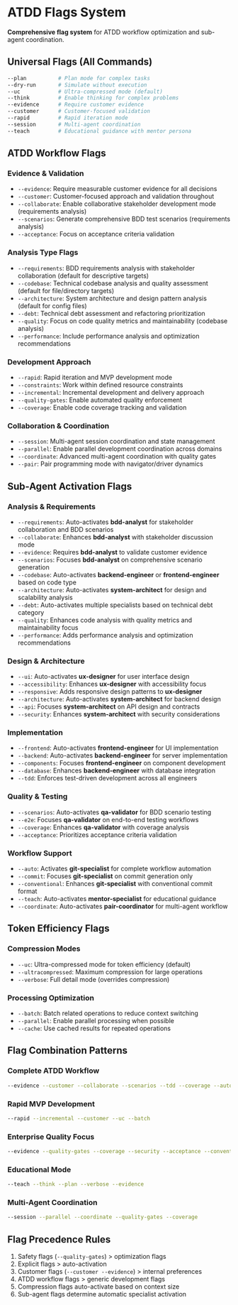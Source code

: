 # ATDD Flags System

**Comprehensive flag system** for ATDD workflow optimization and sub-agent coordination.

## Universal Flags (All Commands)
```bash
--plan          # Plan mode for complex tasks
--dry-run       # Simulate without execution  
--uc            # Ultra-compressed mode (default)
--think         # Enable thinking for complex problems
--evidence      # Require customer evidence
--customer      # Customer-focused validation
--rapid         # Rapid iteration mode
--session       # Multi-agent coordination
--teach         # Educational guidance with mentor persona
```

## ATDD Workflow Flags

### Evidence & Validation
- `--evidence`: Require measurable customer evidence for all decisions
- `--customer`: Customer-focused approach and validation throughout
- `--collaborate`: Enable collaborative stakeholder development mode (requirements analysis)
- `--scenarios`: Generate comprehensive BDD test scenarios (requirements analysis)
- `--acceptance`: Focus on acceptance criteria validation

### Analysis Type Flags
- `--requirements`: BDD requirements analysis with stakeholder collaboration (default for descriptive targets)
- `--codebase`: Technical codebase analysis and quality assessment (default for file/directory targets)
- `--architecture`: System architecture and design pattern analysis (default for config files)
- `--debt`: Technical debt assessment and refactoring prioritization
- `--quality`: Focus on code quality metrics and maintainability (codebase analysis)
- `--performance`: Include performance analysis and optimization recommendations

### Development Approach  
- `--rapid`: Rapid iteration and MVP development mode
- `--constraints`: Work within defined resource constraints
- `--incremental`: Incremental development and delivery approach
- `--quality-gates`: Enable automated quality enforcement
- `--coverage`: Enable code coverage tracking and validation

### Collaboration & Coordination
- `--session`: Multi-agent session coordination and state management
- `--parallel`: Enable parallel development coordination across domains
- `--coordinate`: Advanced multi-agent coordination with quality gates
- `--pair`: Pair programming mode with navigator/driver dynamics

## Sub-Agent Activation Flags

### Analysis & Requirements
- `--requirements`: Auto-activates **bdd-analyst** for stakeholder collaboration and BDD scenarios
- `--collaborate`: Enhances **bdd-analyst** with stakeholder discussion mode
- `--evidence`: Requires **bdd-analyst** to validate customer evidence
- `--scenarios`: Focuses **bdd-analyst** on comprehensive scenario generation
- `--codebase`: Auto-activates **backend-engineer** or **frontend-engineer** based on code type
- `--architecture`: Auto-activates **system-architect** for design and scalability analysis
- `--debt`: Auto-activates multiple specialists based on technical debt category
- `--quality`: Enhances code analysis with quality metrics and maintainability focus
- `--performance`: Adds performance analysis and optimization recommendations

### Design & Architecture
- `--ui`: Auto-activates **ux-designer** for user interface design
- `--accessibility`: Enhances **ux-designer** with accessibility focus
- `--responsive`: Adds responsive design patterns to **ux-designer**
- `--architecture`: Auto-activates **system-architect** for backend design
- `--api`: Focuses **system-architect** on API design and contracts
- `--security`: Enhances **system-architect** with security considerations

### Implementation
- `--frontend`: Auto-activates **frontend-engineer** for UI implementation  
- `--backend`: Auto-activates **backend-engineer** for server implementation
- `--components`: Focuses **frontend-engineer** on component development
- `--database`: Enhances **backend-engineer** with database integration
- `--tdd`: Enforces test-driven development across all engineers

### Quality & Testing
- `--scenarios`: Auto-activates **qa-validator** for BDD scenario testing
- `--e2e`: Focuses **qa-validator** on end-to-end testing workflows
- `--coverage`: Enhances **qa-validator** with coverage analysis
- `--acceptance`: Prioritizes acceptance criteria validation

### Workflow Support
- `--auto`: Activates **git-specialist** for complete workflow automation
- `--commit`: Focuses **git-specialist** on commit generation only
- `--conventional`: Enhances **git-specialist** with conventional commit format
- `--teach`: Auto-activates **mentor-specialist** for educational guidance
- `--coordinate`: Auto-activates **pair-coordinator** for multi-agent workflow

## Token Efficiency Flags

### Compression Modes
- `--uc`: Ultra-compressed mode for token efficiency (default)
- `--ultracompressed`: Maximum compression for large operations
- `--verbose`: Full detail mode (overrides compression)

### Processing Optimization
- `--batch`: Batch related operations to reduce context switching
- `--parallel`: Enable parallel processing when possible
- `--cache`: Use cached results for repeated operations

## Flag Combination Patterns

### Complete ATDD Workflow
```bash
--evidence --customer --collaborate --scenarios --tdd --coverage --auto
```

### Rapid MVP Development
```bash
--rapid --incremental --customer --uc --batch
```

### Enterprise Quality Focus
```bash
--evidence --quality-gates --coverage --security --acceptance --conventional
```

### Educational Mode
```bash
--teach --think --plan --verbose --evidence
```

### Multi-Agent Coordination
```bash
--session --parallel --coordinate --quality-gates --coverage
```

## Flag Precedence Rules
1. Safety flags (`--quality-gates`) > optimization flags
2. Explicit flags > auto-activation  
3. Customer flags (`--customer --evidence`) > internal preferences
4. ATDD workflow flags > generic development flags
5. Compression flags auto-activate based on context size
6. Sub-agent flags determine automatic specialist activation